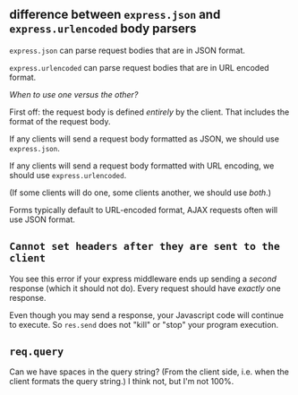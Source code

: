 ## difference between `express.json` and `express.urlencoded` body parsers

`express.json` can parse request bodies that are in JSON format.

`express.urlencoded` can parse request bodies that are in URL encoded format.

*When to use one versus the other?*

First off: the request body is defined *entirely* by the client. That includes the format of the request body.

If any clients will send a request body formatted as JSON, we should use `express.json`.

If any clients will send a request body formatted with URL encoding, we should use `express.urlencoded`.

(If some clients will do one, some clients another, we should use *both*.)

Forms typically default to URL-encoded format, AJAX requests often will use JSON format.

## `Cannot set headers after they are sent to the client`

You see this error if your express middleware ends up sending a *second* response (which it should not do). Every request should have *exactly* one response.

Even though you may send a response, your Javascript code will continue to execute. So `res.send` does not "kill" or "stop" your program execution.

## `req.query`

Can we have spaces in the query string? (From the client side, i.e. when the client formats the query string.) I think not, but I'm not 100%.
